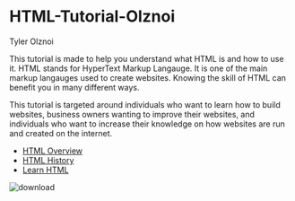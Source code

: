 # HTML-Tutorial-Olznoi
Tyler Olznoi 

This tutorial is made to help you understand what HTML is and how to use it.
HTML stands for HyperText Markup Langauge.
It is one of the main markup langauges used to create websites. 
Knowing the skill of HTML can benefit you in many different ways. 

This tutorial is targeted around individuals who want to learn how to build websites, 
business owners wanting to improve their websites, and individuals who want to increase
their knowledge on how websites are run and created on the internet. 

* [HTML Overview](HTML-Overview)
* [HTML History](HTML-History)
* [Learn HTML](HTML-How-To)



![download](https://user-images.githubusercontent.com/70455640/204362908-bc28ee34-4d5c-4dd7-a3de-0bfdfea81843.png)

